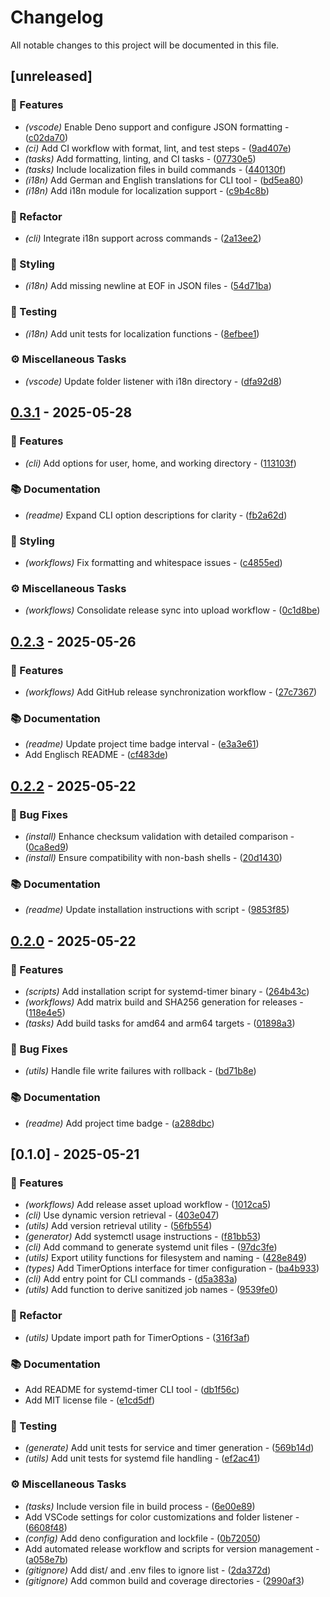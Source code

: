 # Changelog

All notable changes to this project will be documented in this file.

## [unreleased]

### 🚀 Features

- *(vscode)* Enable Deno support and configure JSON formatting - ([c02da70](https://git.0xmax42.io/maxp/systemd-timer/commit/c02da709028e1fbb175d5091fbd9d3ed2940cdcd))
- *(ci)* Add CI workflow with format, lint, and test steps - ([9ad407e](https://git.0xmax42.io/maxp/systemd-timer/commit/9ad407e531270445d9657402fa3e826a7dabd880))
- *(tasks)* Add formatting, linting, and CI tasks - ([07730e5](https://git.0xmax42.io/maxp/systemd-timer/commit/07730e576180be3f6a16b0fda6c6554a86844eee))
- *(tasks)* Include localization files in build commands - ([440130f](https://git.0xmax42.io/maxp/systemd-timer/commit/440130f782b1fc51053164410ead29397b867892))
- *(i18n)* Add German and English translations for CLI tool - ([bd5ea80](https://git.0xmax42.io/maxp/systemd-timer/commit/bd5ea80aff5092118920ea897af6c3f5f9fb2a3b))
- *(i18n)* Add i18n module for localization support - ([c9b4c8b](https://git.0xmax42.io/maxp/systemd-timer/commit/c9b4c8bd71029976fe900b40a2297b52200a216b))

### 🚜 Refactor

- *(cli)* Integrate i18n support across commands - ([2a13ee2](https://git.0xmax42.io/maxp/systemd-timer/commit/2a13ee2539d96d161a9ee398629fa79822d856f2))

### 🎨 Styling

- *(i18n)* Add missing newline at EOF in JSON files - ([54d71ba](https://git.0xmax42.io/maxp/systemd-timer/commit/54d71ba3f00ced25313036d9f10f6fb01feba52a))

### 🧪 Testing

- *(i18n)* Add unit tests for localization functions - ([8efbee1](https://git.0xmax42.io/maxp/systemd-timer/commit/8efbee1ba9b4fc564f5a32fcbc101ff256c5555b))

### ⚙️ Miscellaneous Tasks

- *(vscode)* Update folder listener with i18n directory - ([dfa92d8](https://git.0xmax42.io/maxp/systemd-timer/commit/dfa92d80694b5b104c26e131d1ee7c5cf69ad94c))

## [0.3.1](https://git.0xmax42.io/maxp/systemd-timer/compare/v0.2.3..v0.3.1) - 2025-05-28

### 🚀 Features

- *(cli)* Add options for user, home, and working directory - ([113103f](https://git.0xmax42.io/maxp/systemd-timer/commit/113103f368ead3014165cc708f016a04749f59be))

### 📚 Documentation

- *(readme)* Expand CLI option descriptions for clarity - ([fb2a62d](https://git.0xmax42.io/maxp/systemd-timer/commit/fb2a62d984615caa4035fd5c1e8e64d245499e47))

### 🎨 Styling

- *(workflows)* Fix formatting and whitespace issues - ([c4855ed](https://git.0xmax42.io/maxp/systemd-timer/commit/c4855ed3fbc0ada208690f90932710983daef392))

### ⚙️ Miscellaneous Tasks

- *(workflows)* Consolidate release sync into upload workflow - ([0c1d8be](https://git.0xmax42.io/maxp/systemd-timer/commit/0c1d8be79f0cc331db9029beb46384659f465f6e))

## [0.2.3](https://git.0xmax42.io/maxp/systemd-timer/compare/v0.2.2..v0.2.3) - 2025-05-26

### 🚀 Features

- *(workflows)* Add GitHub release synchronization workflow - ([27c7367](https://git.0xmax42.io/maxp/systemd-timer/commit/27c7367ef1799428cc5a491b25036f77b65758af))

### 📚 Documentation

- *(readme)* Update project time badge interval - ([e3a3e61](https://git.0xmax42.io/maxp/systemd-timer/commit/e3a3e61bce0e62c2397bbc5bde3eff81b915c94a))
- Add Englisch README - ([cf483de](https://git.0xmax42.io/maxp/systemd-timer/commit/cf483de06b555599052b1d9f97ee98e9233e5a86))

## [0.2.2](https://git.0xmax42.io/maxp/systemd-timer/compare/v0.2.0..v0.2.2) - 2025-05-22

### 🐛 Bug Fixes

- *(install)* Enhance checksum validation with detailed comparison - ([0ca8ed9](https://git.0xmax42.io/maxp/systemd-timer/commit/0ca8ed94ccc4b9fe4ccac331957f01f852999094))
- *(install)* Ensure compatibility with non-bash shells - ([20d1430](https://git.0xmax42.io/maxp/systemd-timer/commit/20d143035ec6893f680b68dc4a2f6319ca7a5b81))

### 📚 Documentation

- *(readme)* Update installation instructions with script - ([9853f85](https://git.0xmax42.io/maxp/systemd-timer/commit/9853f854c991d87b12cd4fb5e19fce55e7246024))

## [0.2.0](https://git.0xmax42.io/maxp/systemd-timer/compare/v0.1.0..v0.2.0) - 2025-05-22

### 🚀 Features

- *(scripts)* Add installation script for systemd-timer binary - ([264b43c](https://git.0xmax42.io/maxp/systemd-timer/commit/264b43c9a667d344e27cca4ac2f17d7a4a25bffc))
- *(workflows)* Add matrix build and SHA256 generation for releases - ([118e4e5](https://git.0xmax42.io/maxp/systemd-timer/commit/118e4e5a867a42c0d79efcc3b2a4db188affedec))
- *(tasks)* Add build tasks for amd64 and arm64 targets - ([01898a3](https://git.0xmax42.io/maxp/systemd-timer/commit/01898a3a8e094dfbbf981ab6f1cf38d52f60ef5d))

### 🐛 Bug Fixes

- *(utils)* Handle file write failures with rollback - ([bd71b8e](https://git.0xmax42.io/maxp/systemd-timer/commit/bd71b8ee14a1856f1adaaaea198c8467b1a00d24))

### 📚 Documentation

- *(readme)* Add project time badge - ([a288dbc](https://git.0xmax42.io/maxp/systemd-timer/commit/a288dbc140fefbc46745f70cdcd71148802fdabf))

## [0.1.0] - 2025-05-21

### 🚀 Features

- *(workflows)* Add release asset upload workflow - ([1012ca5](https://git.0xmax42.io/maxp/systemd-timer/commit/1012ca53781c36131a8b7aa43a9134f7b8565599))
- *(cli)* Use dynamic version retrieval - ([403e047](https://git.0xmax42.io/maxp/systemd-timer/commit/403e047c0c376229244a5605d5c52eb1699acd4a))
- *(utils)* Add version retrieval utility - ([56fb554](https://git.0xmax42.io/maxp/systemd-timer/commit/56fb554f132a53d74b2e9a1a02cc973c5420e73c))
- *(generator)* Add systemctl usage instructions - ([f81bb53](https://git.0xmax42.io/maxp/systemd-timer/commit/f81bb533536810fc34656d572369b94ab669a181))
- *(cli)* Add command to generate systemd unit files - ([97dc3fe](https://git.0xmax42.io/maxp/systemd-timer/commit/97dc3fe23acf2c35053aced7b34918bab7778c35))
- *(utils)* Export utility functions for filesystem and naming - ([428e849](https://git.0xmax42.io/maxp/systemd-timer/commit/428e84927f8a9a379fa014ea763dd61115be34d6))
- *(types)* Add TimerOptions interface for timer configuration - ([ba4b933](https://git.0xmax42.io/maxp/systemd-timer/commit/ba4b933f78c48a52b1c199fe28dc82d7ebabd7fe))
- *(cli)* Add entry point for CLI commands - ([d5a383a](https://git.0xmax42.io/maxp/systemd-timer/commit/d5a383a62c965b60de7429ac1cb89f02639935f6))
- *(utils)* Add function to derive sanitized job names - ([9539fe0](https://git.0xmax42.io/maxp/systemd-timer/commit/9539fe053245e9fea10ceda0e46fe61e9de80797))

### 🚜 Refactor

- *(utils)* Update import path for TimerOptions - ([316f3af](https://git.0xmax42.io/maxp/systemd-timer/commit/316f3af04ef7fe4c08963cfe3ad7780ed3bc262c))

### 📚 Documentation

- Add README for systemd-timer CLI tool - ([db1f56c](https://git.0xmax42.io/maxp/systemd-timer/commit/db1f56c539309b8a02adff114d765c725ac5ff8a))
- Add MIT license file - ([e1cd5df](https://git.0xmax42.io/maxp/systemd-timer/commit/e1cd5dfd353c7cd7ca770daae5fc40405e461d1d))

### 🧪 Testing

- *(generate)* Add unit tests for service and timer generation - ([569b14d](https://git.0xmax42.io/maxp/systemd-timer/commit/569b14d57432589107a0f33e52881b605c5f79f9))
- *(utils)* Add unit tests for systemd file handling - ([ef2ac41](https://git.0xmax42.io/maxp/systemd-timer/commit/ef2ac416d92f59efe3390317af46e943549adc47))

### ⚙️ Miscellaneous Tasks

- *(tasks)* Include version file in build process - ([6e00e89](https://git.0xmax42.io/maxp/systemd-timer/commit/6e00e89bb086672b9c3276ffeebcb1ded28c836f))
- Add VSCode settings for color customizations and folder listener - ([6608f48](https://git.0xmax42.io/maxp/systemd-timer/commit/6608f488405adefc7993f47a137a824e5de62154))
- *(config)* Add deno configuration and lockfile - ([0b72050](https://git.0xmax42.io/maxp/systemd-timer/commit/0b720500e0fe34db087b3277c38fa6bb07875e80))
- Add automated release workflow and scripts for version management - ([a058e7b](https://git.0xmax42.io/maxp/systemd-timer/commit/a058e7b6838d41a98f3269db9a9d1e31f752121f))
- *(gitignore)* Add dist/ and .env files to ignore list - ([2da372d](https://git.0xmax42.io/maxp/systemd-timer/commit/2da372d20dd0e023feb7e2da391dd0971da6a73d))
- *(gitignore)* Add common build and coverage directories - ([2990af3](https://git.0xmax42.io/maxp/systemd-timer/commit/2990af3628b036c1d61daaf3d8efd3d2f0d4b761))


